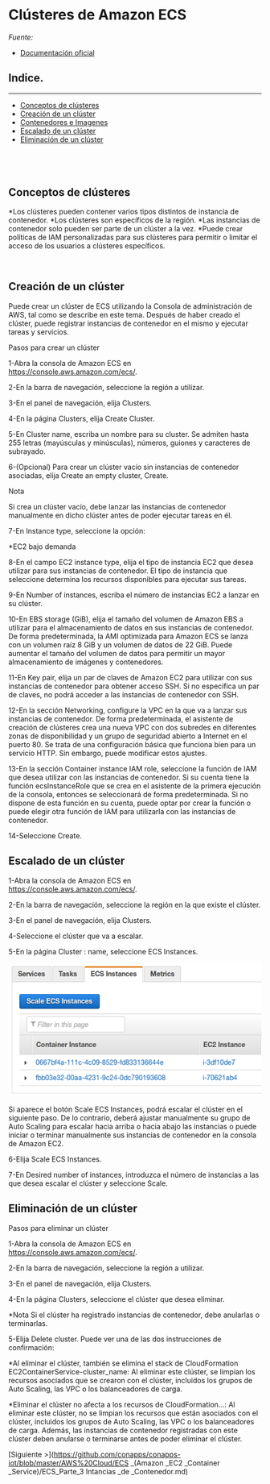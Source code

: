 Clústeres de Amazon ECS
===

*Fuente:*
- [Documentación oficial](http://docs.aws.amazon.com/es_es/AmazonECS/latest/developerguide/ECS_clusters.html)




## Indice.
---
- [Conceptos de clústeres](#conceptos-de-clusteres)
- [Creación de un clúster](#creación-de-un-clúster)
- [Contenedores e Imagenes](#contenedores-e-imagenes)
- [Escalado de un clúster](#escalado-de-un-clúster)
- [Eliminación de un clúster](#eliminación-de-un-clúster)


&nbsp;
---
## Conceptos de clústeres ##

*Los clústeres pueden contener varios tipos distintos de instancia de contenedor.
*Los clústeres son específicos de la región.
*Las instancias de contenedor solo pueden ser parte de un clúster a la vez.
*Puede crear políticas de IAM personalizadas para sus clústeres para permitir o limitar el acceso de los usuarios a clústeres específicos.



&nbsp;
## Creación de un clúster

Puede crear un clúster de ECS utilizando la Consola de administración de AWS, tal como se describe en este tema. 
Después de haber creado el clúster, puede registrar instancias de contenedor en el mismo y ejecutar tareas y servicios.

Pasos para crear un clúster

1-Abra la consola de Amazon ECS en https://console.aws.amazon.com/ecs/.

2-En la barra de navegación, seleccione la región a utilizar.

3-En el panel de navegación, elija Clusters.

4-En la página Clusters, elija Create Cluster.

5-En Cluster name, escriba un nombre para su cluster. Se admiten hasta 255 letras (mayúsculas y minúsculas), números, guiones y caracteres de subrayado.

6-(Opcional) Para crear un clúster vacío sin instancias de contenedor asociadas, elija Create an empty cluster, Create.

   Nota
   
Si crea un clúster vacío, debe lanzar las instancias de contenedor manualmente en dicho clúster antes de poder ejecutar tareas en él.

7-En Instance type, seleccione la opción:

*EC2 bajo demanda

8-En el campo EC2 instance type, elija el tipo de instancia EC2 que desea utilizar para sus instancias de contenedor. El tipo de instancia que seleccione determina los recursos disponibles para ejecutar sus tareas.

9-En Number of instances, escriba el número de instancias EC2 a lanzar en su clúster. 

10-En EBS storage (GiB), elija el tamaño del volumen de Amazon EBS a utilizar para el almacenamiento de datos en sus instancias de contenedor. De forma predeterminada, la AMI optimizada para Amazon ECS se lanza con un volumen raíz 8 GiB y un volumen de datos de 22 GiB. Puede aumentar el tamaño del volumen de datos para permitir un mayor almacenamiento de imágenes y contenedores.

11-En Key pair, elija un par de claves de Amazon EC2 para utilizar con sus instancias de contenedor para obtener acceso SSH. Si no especifica un par de claves, no podrá acceder a las instancias de contenedor con SSH. 

12-En la sección Networking, configure la VPC en la que va a lanzar sus instancias de contenedor. De forma predeterminada, el asistente de creación de clústeres crea una nueva VPC con dos subredes en diferentes zonas de disponibilidad y un grupo de seguridad abierto a Internet en el puerto 80. Se trata de una configuración básica que funciona bien para un servicio HTTP. Sin embargo, puede modificar estos ajustes.

13-En la sección Container instance IAM role, seleccione la función de IAM que desea utilizar con las instancias de contenedor. Si su cuenta tiene la función ecsInstanceRole que se crea en el asistente de la primera ejecución de la consola, entonces se seleccionará de forma predeterminada. Si no dispone de esta función en su cuenta, puede optar por crear la función o puede elegir otra función de IAM para utilizarla con las instancias de contenedor. 

14-Seleccione Create.



## Escalado de un clúster

1-Abra la consola de Amazon ECS en https://console.aws.amazon.com/ecs/.

2-En la barra de navegación, seleccione la región en la que existe el clúster.

3-En el panel de navegación, elija Clusters.

4-Seleccione el clúster que va a escalar.

5-En la página Cluster : name, seleccione ECS Instances.

![alt text](./images/scale_cluster.png)



Si aparece el botón Scale ECS Instances, podrá escalar el clúster en el siguiente paso. De lo contrario, deberá ajustar manualmente su grupo de Auto Scaling para escalar hacia arriba o hacia abajo las instancias o puede iniciar o terminar manualmente sus instancias de contenedor en la consola de Amazon EC2.

6-Elija Scale ECS Instances.

7-En Desired number of instances, introduzca el número de instancias a las que desea escalar el clúster y seleccione Scale.


## Eliminación de un clúster

Pasos para eliminar un clúster

1-Abra la consola de Amazon ECS en https://console.aws.amazon.com/ecs/.

2-En la barra de navegación, seleccione la región a utilizar.

3-En el panel de navegación, elija Clusters.

4-En la página Clusters, seleccione el clúster que desea eliminar.

 *Nota
  Si el clúster ha registrado instancias de contenedor, debe anularlas o terminarlas.
  
5-Elija Delete cluster. Puede ver una de las dos instrucciones de confirmación:
  
 *Al eliminar el clúster, también se elimina el stack de CloudFormation EC2ContainerService-cluster_name: Al eliminar este clúster, se limpian los recursos asociados que se crearon con el clúster, incluidos los grupos de Auto Scaling, las VPC o los balanceadores de carga.

 *Eliminar el clúster no afecta a los recursos de CloudFormation...: Al eliminar este clúster, no se limpian los recursos que están asociados con el clúster, incluidos los grupos de Auto Scaling, las VPC o los balanceadores de carga. Además, las instancias de contenedor registradas con este clúster deben anularse o terminarse antes de poder eliminar el clúster.

    


[Siguiente >](https://github.com/conapps/conapps-iot/blob/master/AWS%20Cloud/ECS _(Amazon _EC2 _Container _Service)/ECS_Parte_3 Intancias _de _Contenedor.md)
